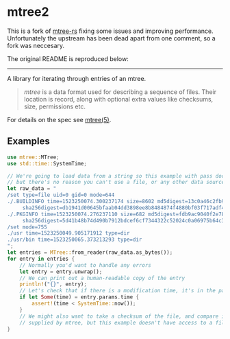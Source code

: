 # mtree2

This is a fork of [mtree-rs](https://github.com/derekdreery/mtree-rs) fixing some issues and improving performance. Unfortunately the upstream
has been dead apart from one comment, so a fork was neccesary.

The original README is reproduced below:

---

A library for iterating through entries of an mtree.

> *mtree* is a data format used for describing a sequence of files. Their location is record, along with optional extra values like checksums, size, permissions etc.

 For details on the spec see [mtree(5)].

## Examples

```rust
use mtree::MTree;
use std::time::SystemTime;

// We're going to load data from a string so this example with pass doctest,
// but there's no reason you can't use a file, or any other data source.
let raw_data = "
/set type=file uid=0 gid=0 mode=644
./.BUILDINFO time=1523250074.300237174 size=8602 md5digest=13c0a46c2fb9f18a1a237d4904b6916e \
     sha256digest=db1941d00645bfaab04dd3898ee8b8484874f4880bf03f717adf43a9f30d9b8c
./.PKGINFO time=1523250074.276237110 size=682 md5digest=fdb9ac9040f2e78f3561f27e5b31c815 \
     sha256digest=5d41b48b74d490b7912bdcef6cf7344322c52024c0a06975b64c3ca0b4c452d1
/set mode=755
./usr time=1523250049.905171912 type=dir
./usr/bin time=1523250065.373213293 type=dir
";
let entries = MTree::from_reader(raw_data.as_bytes());
for entry in entries {
    // Normally you'd want to handle any errors
    let entry = entry.unwrap();
    // We can print out a human-readable copy of the entry
    println!("{}", entry);
    // Let's check that if there is a modification time, it's in the past
    if let Some(time) = entry.params.time {
        assert!(time < SystemTime::now());
    }
    // We might also want to take a checksum of the file, and compare it to the digests
    // supplied by mtree, but this example doesn't have access to a filesystem.
}
```

[mtree(5)]: https://www.freebsd.org/cgi/man.cgi?mtree(5)
